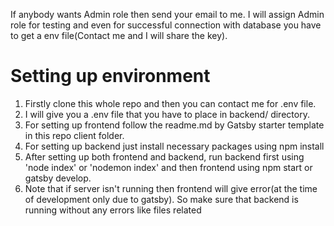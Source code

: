If anybody wants Admin role then send your email to me. I will assign Admin role for testing and even for successful connection with database you have to get a env file(Contact me and I will share the key).

# Setting up environment

1. Firstly clone this whole repo and then you can contact me for .env file.
2. I will give you a .env file that you have to place in backend/ directory.
3. For setting up frontend follow the readme.md by Gatsby starter template in this repo client folder.
4. For setting up backend just install necessary packages using npm install
5. After setting up both frontend and backend, run backend first using 'node index' or 'nodemon index' and then frontend using npm start or gatsby develop.
6. Note that if server isn't running then frontend will give error(at the time of development only due to gatsby). So make sure that backend is running without any errors like files related
